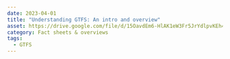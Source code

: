 ```yaml
---
date: 2023-04-01
title: "Understanding GTFS: An intro and overview"
asset: https://drive.google.com/file/d/15OavdEm6-HlAK1eW3Fr5JrYdlpvKEh4n/view
category: Fact sheets & overviews
tags:
  - GTFS
---
```

